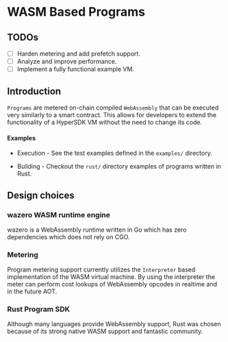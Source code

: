 # WASM Based Programs

## TODOs

- [ ] Harden metering and add prefetch support.
- [ ] Analyze and improve performance.
- [ ] Implement a fully functional example VM.

## Introduction

`Programs` are metered on-chain compiled `WebAssembly` that can be executed
very similarly to a smart contract. This allows for developers to extend the
functionality of a HyperSDK VM without the need to change its code.

#### Examples

- Execution - See the test examples defined in the `examples/` directory.

- Building - Checkout the `rust/` directory examples of programs written in Rust. 

## Design choices

### wazero WASM runtime engine

wazero is a WebAssembly runtime written in Go which has zero dependencies which
does not rely on CGO.

### Metering

Program metering support currently utilizes the `Interpreter` based
implementation of the WASM virtual machine. By using the interpreter the meter
can perform cost lookups of WebAssembly opcodes in realtime and in the future
AOT.

### Rust Program SDK

Although many languages provide WebAssembly support, Rust was chosen because of
its strong native WASM support and fantastic community.
